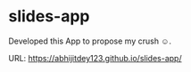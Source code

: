 # slides-app
Developed this App to propose my crush ☺️.

URL: https://abhijitdey123.github.io/slides-app/
